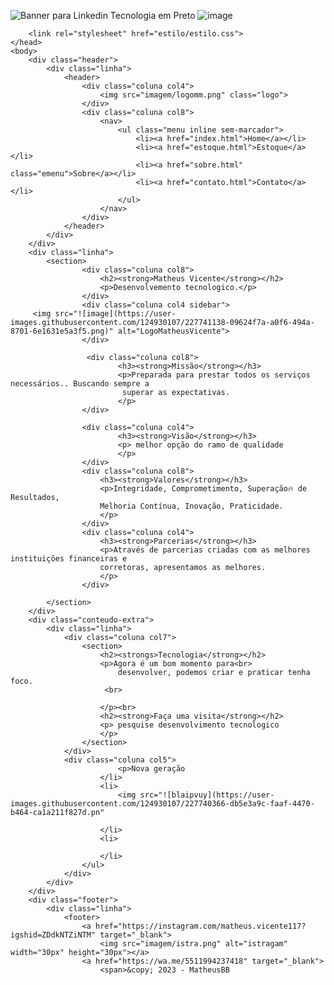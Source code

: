 
![Banner para Linkedin Tecnologia em Preto](https://user-images.githubusercontent.com/124930107/226197997-3fb77eb4-bd4f-4268-aa68-2dd754823071.png)
![image](https://user-images.githubusercontent.com/124930107/225447750-c4e8f122-aad3-40ec-9bf9-e90618b193b0.png)  
 
<!DOCTYPE html>
<html lang="pt-br">
    <head>
        <meta charset="UTF-8">
        <title>Sobre - Matheus Vicente</title>
        
        <link rel="stylesheet" href="estilo/estilo.css">  
    </head>
    <body>
        <div class="header">
            <div class="linha">
                <header>
                    <div class="coluna col4">
                        <img src="imagem/logomm.png" class="logo">
                    </div>
                    <div class="coluna col8">
                        <nav>
                            <ul class="menu inline sem-marcador">
                                <li><a href="index.html">Home</a></li>
                                <li><a href="estoque.html">Estoque</a></li>
                                <li><a href="sobre.html" class="emenu">Sobre</a></li>
                                <li><a href="contato.html">Contato</a></li>
                            </ul>
                        </nav>
                    </div>
                </header>
            </div>
        </div>
        <div class="linha">
            <section>
                    <div class="coluna col8">
                        <h2><strong>Matheus Vicente</strong></h2>
                        <p>Desenvolvemento tecnologico.</p>
                    </div>
                    <div class="coluna col4 sidebar">
         <img src="![image](https://user-images.githubusercontent.com/124930107/227741138-09624f7a-a0f6-494a-8701-6e1631e5a3f5.png)" alt="LogoMatheusVicente">
                    </div>  

                     <div class="coluna col8">
                            <h3><strong>Missão</strong></h3>
                            <p>Preparada para prestar todos os serviços necessários.. Buscando sempre a 
                             superar as expectativas.
                            </p>
                    </div>

                    <div class="coluna col4">
                            <h3><strong>Visão</strong></h3>
                            <p> melhor opção do ramo de qualidade
                            </p>
                    </div>
                    <div class="coluna col8">
                        <h3><strong>Valores</strong></h3>
                        <p>Integridade, Comprometimento, Superação🔥 de Resultados, 
                        Melhoria Contínua, Inovação, Praticidade.
                        </p>
                    </div>
                    <div class="coluna col4">
                        <h3><strong>Parcerias</strong></h3>
                        <p>Através de parcerias criadas com as melhores instituições financeiras e 
                        corretoras, apresentamos as melhores.
                        </p>
                    </div>

            </section>
        </div>
        <div class="conteudo-extra">
            <div class="linha">
                <div class="coluna col7">
                    <section>
                        <h2><strongs>Tecnologia</strong></h2>
                        <p>Agora é um bom momento para<br>
                            desenvolver, podemos criar e praticar tenha foco.
                         <br>
                            
                        </p><br>
                        <h2><strong>Faça uma visita</strong></h2>
                        <p> pesquise desenvolvimento tecnologico
                        </p>
                    </section>
                </div>
                <div class="coluna col5">
                            <p>Nova geração
                        </li>
                        <li>
                            <img src="![blaipvuy](https://user-images.githubusercontent.com/124930107/227740366-db5e3a9c-faaf-4470-b464-ca1a211f827d.pn"
                                      
                        </li>
                        <li>
                            
                        </li>
                    </ul>
                </div>
            </div>
        </div>
        <div class="footer">
            <div class="linha">
                <footer>
                    <a href="https://instagram.com/matheus.vicente117?igshid=ZDdkNTZiNTM" target="_blank">
                        <img src="imagem/istra.png" alt="istragam" width="30px" height="30px"></a>
                    <a href="https://wa.me/5511994237418" target="_blank">
                        <span>&copy; 2023 - MatheusBB 
               

